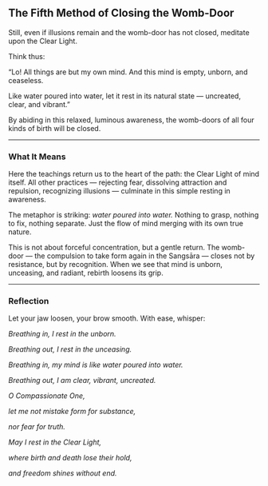 ## The Fifth Method of Closing the Womb-Door

Still, even if illusions remain and the womb-door has not closed, meditate upon the Clear Light.

Think thus:

“Lo! All things are but my own mind. And this mind is empty, unborn, and ceaseless.

Like water poured into water, let it rest in its natural state — uncreated, clear, and vibrant.”

By abiding in this relaxed, luminous awareness, the womb-doors of all four kinds of birth will be closed.

---

### What It Means

Here the teachings return us to the heart of the path: the Clear Light of mind itself. All other practices — rejecting fear, dissolving attraction and repulsion, recognizing illusions — culminate in this simple resting in awareness.

The metaphor is striking: *water poured into water.* Nothing to grasp, nothing to fix, nothing separate. Just the flow of mind merging with its own true nature.

This is not about forceful concentration, but a gentle return. The womb-door — the compulsion to take form again in the Sangsāra — closes not by resistance, but by recognition. When we see that mind is unborn, unceasing, and radiant, rebirth loosens its grip.

---


### Reflection


Let your jaw loosen, your brow smooth. With ease, whisper:


*Breathing in, I rest in the unborn.*

*Breathing out, I rest in the unceasing.*

*Breathing in, my mind is like water poured into water.*

*Breathing out, I am clear, vibrant, uncreated.*


*O Compassionate One,*

*let me not mistake form for substance,*

*nor fear for truth.*

*May I rest in the Clear Light,*

*where birth and death lose their hold,*

*and freedom shines without end.*
